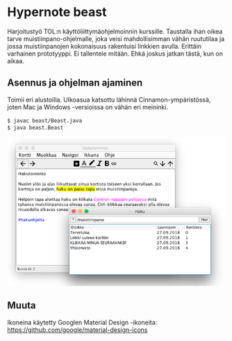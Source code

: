 # Hypernote beast

Harjoitustyö TOL:n käyttöliittymäohjelmoinnin kurssille. Taustalla ihan oikea tarve muistiinpano-ohjelmalle, joka veisi mahdollisimman vähän ruututilaa ja jossa muistiinpanojen kokonaisuus rakentuisi linkkien avulla. Erittäin varhainen prototyyppi. Ei tallentele mitään. Ehkä joskus jatkan tästä, kun on aikaa.

## Asennus ja ohjelman ajaminen

Toimii eri alustoilla. Ulkoasua katsottu lähinnä Cinnamon-ympäristössä, joten Mac ja Windows -versioissa on vähän eri meininki.

    $ javac beast/Beast.java
	$ java beast.Beast

![Kuva pääikkunasta ja hakuikkunasta](images/screenshot.png)

## Muuta

Ikoneina käytetty Googlen Material Design -ikoneita:
<https://github.com/google/material-design-icons>





